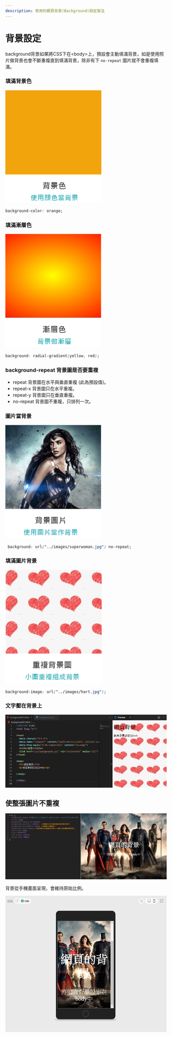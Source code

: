 ```yaml
---
description: 常用的網頁背景(Background)設定寫法
---
```


# 背景設定

background背景如果將CSS下在&lt;body&gt;上，預設會主動填滿背景，如是使用照片做背景也會不斷重複直到填滿背景，除非有下 `no-repeat` 圖片就不會重複填滿。

### 填滿背景色

![](../.gitbook/assets/image%20%2821%29.png)

```css
background-color: orange;
```

### 填滿漸層色

![](../.gitbook/assets/image%20%2810%29.png)

```css
background: radial-gradient(yellow, red);
```

### **background-repeat** 背景圖是否要重複

* repeat 背景圖在水平與垂直重複 \(此為預設值\)。
* repeat-x 背景圖只在水平重複。
* repeat-y 背景圖只在垂直重複。
* no-repeat 背景圖不重複，只排列一次。

### 圖片當背景

![](../.gitbook/assets/image%20%2831%29.png)

```css
 background: url("../images/superwoman.jpg") no-repeat;
```

### 填滿圖片背景

![](../.gitbook/assets/image%20%2830%29.png)

```css
background-image: url("../images/hart.jpg");
```

### 文字壓在背景上

![](../.gitbook/assets/image%20%2820%29.png)

## 使整張圖片不重複

![](../.gitbook/assets/b01.jpg)

背景從手機畫面呈現，會維持原始比例。

![](../.gitbook/assets/image%20%2834%29.png)

